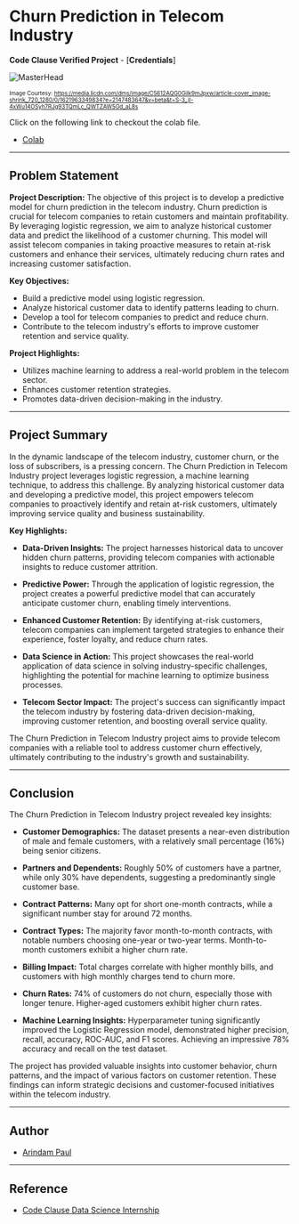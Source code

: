 # Churn Prediction in Telecom Industry

**Code Clause Verified Project** - [**Credentials**]

![MasterHead](https://media.licdn.com/dms/image/C5612AQG0Gilk9mJpxw/article-cover_image-shrink_720_1280/0/1621963349834?e=2147483647&v=beta&t=S-3_jI-4xWu14OSyh7RJg93TQmLc_QWTZAW5Gd_aL8s)

<font size="1">Image Courtesy: https://media.licdn.com/dms/image/C5612AQG0Gilk9mJpxw/article-cover_image-shrink_720_1280/0/1621963349834?e=2147483647&v=beta&t=S-3_jI-4xWu14OSyh7RJg93TQmLc_QWTZAW5Gd_aL8s</font>

Click on the following link to checkout the colab file.
- [Colab](https://colab.research.google.com/drive/1AGj3cwMxEv4XDY24TECiNYsQh8ISEc9J?usp=sharing)


---

## Problem Statement

**Project Description:**
The objective of this project is to develop a predictive model for churn prediction in the telecom industry. Churn prediction is crucial for telecom companies to retain customers and maintain profitability. By leveraging logistic regression, we aim to analyze historical customer data and predict the likelihood of a customer churning. This model will assist telecom companies in taking proactive measures to retain at-risk customers and enhance their services, ultimately reducing churn rates and increasing customer satisfaction.

**Key Objectives:**
- Build a predictive model using logistic regression.
- Analyze historical customer data to identify patterns leading to churn.
- Develop a tool for telecom companies to predict and reduce churn.
- Contribute to the telecom industry's efforts to improve customer retention and service quality.

**Project Highlights:**
- Utilizes machine learning to address a real-world problem in the telecom sector.
- Enhances customer retention strategies.
- Promotes data-driven decision-making in the industry.

---

## Project Summary

In the dynamic landscape of the telecom industry, customer churn, or the loss of subscribers, is a pressing concern. The Churn Prediction in Telecom Industry project leverages logistic regression, a machine learning technique, to address this challenge. By analyzing historical customer data and developing a predictive model, this project empowers telecom companies to proactively identify and retain at-risk customers, ultimately improving service quality and business sustainability.

**Key Highlights:**

- **Data-Driven Insights:** The project harnesses historical data to uncover hidden churn patterns, providing telecom companies with actionable insights to reduce customer attrition.

- **Predictive Power:** Through the application of logistic regression, the project creates a powerful predictive model that can accurately anticipate customer churn, enabling timely interventions.

- **Enhanced Customer Retention:** By identifying at-risk customers, telecom companies can implement targeted strategies to enhance their experience, foster loyalty, and reduce churn rates.

- **Data Science in Action:** This project showcases the real-world application of data science in solving industry-specific challenges, highlighting the potential for machine learning to optimize business processes.

- **Telecom Sector Impact:** The project's success can significantly impact the telecom industry by fostering data-driven decision-making, improving customer retention, and boosting overall service quality.

The Churn Prediction in Telecom Industry project aims to provide telecom companies with a reliable tool to address customer churn effectively, ultimately contributing to the industry's growth and sustainability.

---

## Conclusion

The Churn Prediction in Telecom Industry project revealed key insights:

- **Customer Demographics:** The dataset presents a near-even distribution of male and female customers, with a relatively small percentage (16%) being senior citizens.

- **Partners and Dependents:** Roughly 50% of customers have a partner, while only 30% have dependents, suggesting a predominantly single customer base.

- **Contract Patterns:** Many opt for short one-month contracts, while a significant number stay for around 72 months.

- **Contract Types:** The majority favor month-to-month contracts, with notable numbers choosing one-year or two-year terms. Month-to-month customers exhibit a higher churn rate.

- **Billing Impact:** Total charges correlate with higher monthly bills, and customers with high monthly charges tend to churn more.

- **Churn Rates:** 74% of customers do not churn, especially those with longer tenure. Higher-aged customers exhibit higher churn rates.

- **Machine Learning Insights:** Hyperparameter tuning significantly improved the Logistic Regression model, demonstrated higher precision, recall, accuracy, ROC-AUC, and F1 scores. Achieving an impressive 78% accuracy and recall on the test dataset.

The project has provided valuable insights into customer behavior, churn patterns, and the impact of various factors on customer retention. These findings can inform strategic decisions and customer-focused initiatives within the telecom industry.

---

## Author

- [Arindam Paul](https://www.linkedin.com/in/arindam-paul-19a085187/)

---

## Reference
 - [Code Clause Data Science Internship](https://internship.codeclause.com/)

